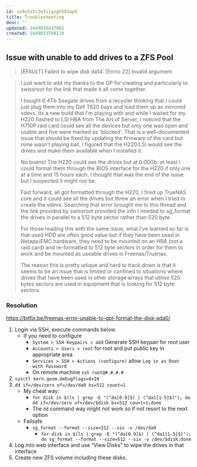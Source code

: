```yaml
---
id: so9y5z1c2e7sjgzgh583ap9
title: Troubleshooting
desc: ''
updated: 1649035437965
created: 1649033508110
---
```


## Issue with unable to add drives to a ZFS Pool 

> [EFAULT] Failed to wipe disk da14: [Errno 22] Invalid argument

> I just want to add my thanks to the OP for creating and particularly to swissroot for the link that made it all come together.
>
> I bought 6 4Tb Seagate drives from a recycler thinking that I could just plug them into my Dell T620 bays and load them up as mirrored vdevs. Its a new build that I'm playing with and while I waited for my H220 flashed to LSI HBA from The Art of Server, I noticed that the H710P raid card could see all the devices but only one was open and usable and five were marked as 'blocked'. That is a well-documented issue that should be fixed by updating the firmware of the card but mine wasn't playing ball. I figured that the H220/LSI would see the drives and make them available when I installed it.
>
> No bueno! The H220 could see the drives but at 0.00Gb; at least I could format them through the BIOS interface for the H220 if only one at a time and 15 hours each. I thought that was the end of the issue but I suspected it might not be.
>
> Fast forward, all got formatted through the H220, I fired up TrueNAS core and it could see all the drives but threw an error when I tried to create the vdevs. Searching that error brought me to this thread and the link provided by swissroot provided the info I needed to sg_format the drives in parallel to a 512 byte sector rather than 520 byte.
>
> For those reading this with the same issue, what I've learned so far is that used HDD are often good value but if they have been used in Netapp/EMC hardware, they need to be mounted on an HBA (not a raid card) and re-formatted to 512 byte sectors in order for them to work and be mounted as useable drives in Freenas/Truenas.
>
> The reason this is pretty unique and hard to track down is that it seems to be an issue that is limited or confined to situations where drives that have been used in other storage arrays that utilise 520 bytes sectors are used in equipment that is looking for 512 byte sectors.

### Resolution

<https://bitfix.be/freenas-error-unable-to-gpt-format-the-disk-ada0/>

1. Login via SSH, execute commands below.
   - if you need to configure
     - `System > SSH Keypairs > add` Generate SSH keypair for root user
     - `Accounts > Users > root` for root and put public key in appropriate area
     - `Services > SSH > Actions (configure)` allow `Log in as Root with Password`
     - On remote machine `ssh root@#.#.#.#`
2. `sysctl kern.geom.debugflags=0x10`
3. `dd if=/dev/zero of=/dev/da0 bs=512 count=1`
   - My cheat way:
     - `for disk in $(ls | grep -E "(^da[0-9]$) | (^da1[1-5]$)"); do dd if=/dev/zero of=/dev/$disk bs=512 count=1¡done`
     - The `dd` command way might not work so if not resort to the next option
   - Failsafe
     - `sg_format --format --size=512 --six -v /dev/da9`
       - `for disk in $(ls | grep -E "(^da[0-9]$) | (^da1[1-5]$)"); do sg_format --format --size=512 --six -v /dev/$disk;done`
4. Log into web interface and use “View Disks” to wipe the drives in that interface
5. Create new ZFS volume including these disks.
